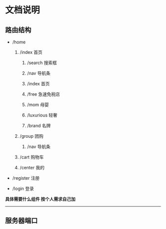 # 文档说明

## 路由结构

* /home
    1. /index 首页
    
        1. /search 搜索框
        
        2. /nav 导航条
        
        3. /index 首页
        
        4. /free 急速免税店
        
        5. /mom 母婴
        
        6. /luxurious 轻奢
        
        7. /brand 名牌
        
    2. /group 团购
        
        1. /nav 导航条
        
    3. /cart 购物车
    
    4. /center 我的
    
* /register 注册

* /login 登录


**具体需要什么组件 按个人需求自己加**
___

## 服务器端口


